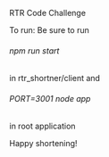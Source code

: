 RTR Code Challenge 

To run:
Be sure to run 
###### npm run start 
in rtr_shortner/client
and  
###### PORT=3001 node app 
in root application

Happy shortening!
